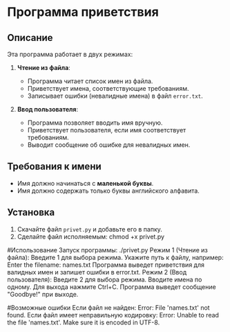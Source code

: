 # Программа приветствия

## Описание
Эта программа работает в двух режимах:
1. **Чтение из файла**:
   - Программа читает список имен из файла.
   - Приветствует имена, соответствующие требованиям.
   - Записывает ошибки (невалидные имена) в файл `error.txt`.

2. **Ввод пользователя**:
   - Программа позволяет вводить имя вручную.
   - Приветствует пользователя, если имя соответствует требованиям.
   - Выводит сообщение об ошибке для невалидных имен.

## Требования к имени
- Имя должно начинаться с **маленькой буквы**.
- Имя должно содержать только буквы английского алфавита.

## Установка
1. Скачайте файл `privet.py` и добавьте его в папку.
2. Сделайте файл исполняемым:
   chmod +x privet.py

#Использование
Запуск программы:
./privet.py
Режим 1 (Чтение из файла):
Введите 1 для выбора режима.
Укажите путь к файлу, например:
Enter the filename: names.txt
Программа выведет приветствия для валидных имен и запишет ошибки в error.txt.
Режим 2 (Ввод пользователя):
Введите 2 для выбора режима.
Вводите имена по одному. Для выхода нажмите Ctrl+C.
Программа выведет сообщение "Goodbye!" при выходе.

#Возможные ошибки
Если файл не найден:
Error: File 'names.txt' not found.
Если файл имеет неправильную кодировку:
Error: Unable to read the file 'names.txt'. Make sure it is encoded in UTF-8.
